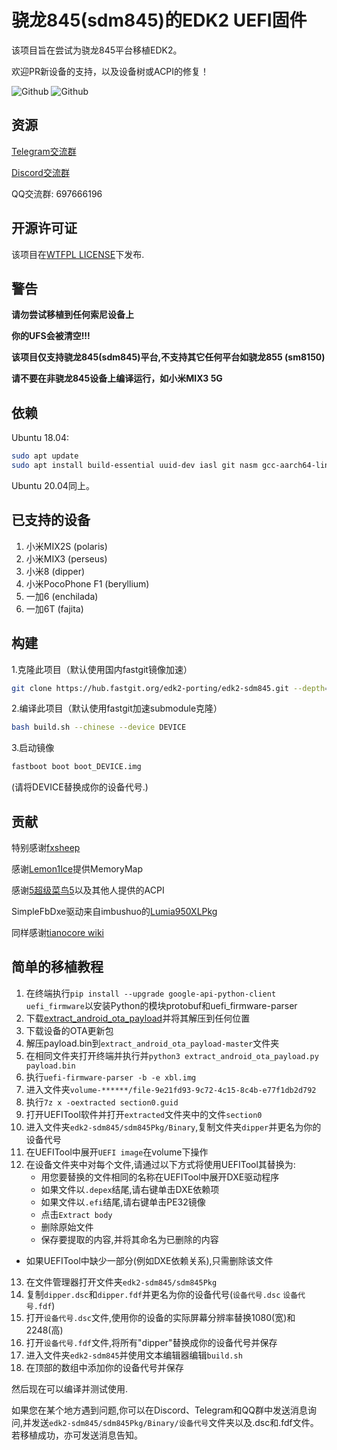 # 骁龙845(sdm845)的EDK2 UEFI固件

该项目旨在尝试为骁龙845平台移植EDK2。

欢迎PR新设备的支持，以及设备树或ACPI的修复！

![Github](https://img.shields.io/github/downloads/edk2-porting/edk2-sdm845/total)
![Github](https://img.shields.io/github/v/release/edk2-porting/edk2-sdm845?include_prereleases)

## 资源

[Telegram交流群](https://t.me/joinchat/MNjTmBqHIokjweeN0SpoyA)

[Discord交流群](https://discord.gg/XXBWfag)

QQ交流群: 697666196

## 开源许可证

该项目在[WTFPL LICENSE](http://www.wtfpl.net/)下发布.

## 警告

**请勿尝试移植到任何索尼设备上**

**你的UFS会被清空!!!**


**该项目仅支持骁龙845(sdm845)平台,不支持其它任何平台如骁龙855 (sm8150)**

**请不要在非骁龙845设备上编译运行，如小米MIX3 5G**

## 依赖

Ubuntu 18.04:

```bash
sudo apt update
sudo apt install build-essential uuid-dev iasl git nasm gcc-aarch64-linux-gnu abootimg python3-distutils python3-pil python3-git
```
Ubuntu 20.04同上。

## 已支持的设备

1. 小米MIX2S        (polaris)
2. 小米MIX3         (perseus)
3. 小米8            (dipper)
4. 小米PocoPhone F1 (beryllium)
5. 一加6            (enchilada)
6. 一加6T           (fajita)

## 构建

1.克隆此项目（默认使用国内fastgit镜像加速）

```bash
git clone https://hub.fastgit.org/edk2-porting/edk2-sdm845.git --depth=1
```

2.编译此项目（默认使用fastgit加速submodule克隆）

```bash
bash build.sh --chinese --device DEVICE
```

3.启动镜像

```bash
fastboot boot boot_DEVICE.img
```

(请将DEVICE替换成你的设备代号.)

## 贡献

特别感谢[fxsheep](https://github.com/fxsheep)

感谢[Lemon1Ice](https://github.com/Lemon1Ice)提供MemoryMap

感谢[5超级菜鸟5](https://github.com/sunshuyu)以及其他人提供的ACPI

SimpleFbDxe驱动来自imbushuo的[Lumia950XLPkg](https://github.com/WOA-Project/Lumia950XLPkg)

同样感谢[tianocore wiki](https://github.com/tianocore/tianocore.github.io/wiki/Using-EDK-II-with-Native-GCC#Install_required_software_from_apt)

## 简单的移植教程

 1. 在终端执行`pip install --upgrade google-api-python-client uefi_firmware`以安装Python的模块protobuf和uefi_firmware-parser
 2. 下载[extract_android_ota_payload](https://github.com/cyxx/extract_android_ota_payload/archive/master.zip)并将其解压到任何位置
 3. 下载设备的OTA更新包
 4. 解压payload.bin到`extract_android_ota_payload-master`文件夹
 5. 在相同文件夹打开终端并执行并`python3 extract_android_ota_payload.py payload.bin`
 6. 执行`uefi-firmware-parser -b -e xbl.img`
 7. 进入文件夹`volume-******/file-9e21fd93-9c72-4c15-8c4b-e77f1db2d792`
 8. 执行`7z x -oextracted section0.guid`
 9. 打开UEFITool软件并打开`extracted`文件夹中的文件`section0`
 10. 进入文件夹`edk2-sdm845/sdm845Pkg/Binary`,复制文件夹`dipper`并更名为你的设备代号
 11. 在UEFITool中展开`UEFI image`在volume下操作
 12. 在设备文件夹中对每个文件,请通过以下方式将使用UEFITool其替换为:
	 - 用您要替换的文件相同的名称在UEFITool中展开DXE驱动程序
	 - 如果文件以`.depex`结尾,请右键单击DXE依赖项
	 - 如果文件以`.efi`结尾,请右键单击PE32镜像
	 - 点击`Extract body`
	 - 删除原始文件
	 - 保存要提取的内容,并将其命名为已删除的内容
- 如果UEFITool中缺少一部分(例如DXE依赖关系),只需删除该文件
 13. 在文件管理器打开文件夹`edk2-sdm845/sdm845Pkg`
 14. 复制`dipper.dsc`和`dipper.fdf`并更名为你的设备代号(`设备代号.dsc` `设备代号.fdf`)
 15. 打开`设备代号.dsc`文件,使用你的设备的实际屏幕分辨率替换1080(宽)和2248(高)
 16. 打开`设备代号.fdf`文件,将所有"dipper"替换成你的设备代号并保存
 17. 进入文件夹`edk2-sdm845`并使用文本编辑器编辑`build.sh`
 18. 在顶部的数组中添加你的设备代号并保存

 然后现在可以编译并测试使用.

 如果您在某个地方遇到问题,你可以在Discord、Telegram和QQ群中发送消息询问,并发送`edk2-sdm845/sdm845Pkg/Binary/设备代号`文件夹以及.dsc和.fdf文件。若移植成功，亦可发送消息告知。
